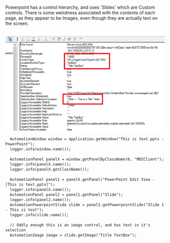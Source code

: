 Powerpoint has a control hierarchy, and uses 'Slides' which are Custom controls. There is some weirdness associated with the contents of each page, as they appear to be Images, even though they are actually text on the screen. 

![UISpy for Powerpoint](images/powerpoint.png)

```
  AutomationWindow window = application.getWindow("This is text.pptx - PowerPoint");
  logger.info(window.name());

  AutomationPanel panelX = window.getPanelByClassName(0, "MDIClient");
  logger.info(panelX.name());
  logger.info(panelX.getClassName());

  AutomationPanel panel1 = panelX.getPanel("PowerPoint Edit View - [This is text.pptx]");
  logger.info(panelX.name());
  AutomationPanel panel2 = panel1.getPanel("Slide");
  logger.info(panel2.name());
  AutomationPowerpointSlide slide = panel2.getPowerpointSlide("Slide 1 - This is text");
  logger.info(slide.name());

  // Oddly enough this is an image control, and has text in it's selection
  AutomationImage image = slide.getImage("Title TextBox");
```            

